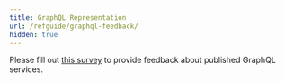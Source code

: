 ```yaml
---
title: GraphQL Representation
url: /refguide/graphql-feedback/
hidden: true
---
```


Please fill out [this survey](https://survey.alchemer.eu/s3/90711630/Mendix-GraphQL-Beta-Feedback) to provide feedback about published GraphQL services.
